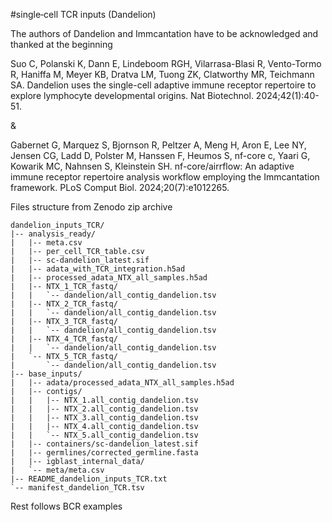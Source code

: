 #single‑cell TCR inputs (Dandelion)

The authors of Dandelion and Immcantation have to be acknowledged and thanked at the beginning

Suo C, Polanski K, Dann E, Lindeboom RGH, Vilarrasa-Blasi R, Vento-Tormo R, Haniffa M, Meyer KB, Dratva LM, Tuong ZK, Clatworthy MR, Teichmann SA. Dandelion uses the single-cell adaptive immune receptor repertoire to explore lymphocyte developmental origins. Nat Biotechnol. 2024;42(1):40-51.

&

Gabernet G, Marquez S, Bjornson R, Peltzer A, Meng H, Aron E, Lee NY, Jensen CG, Ladd D, Polster M, Hanssen F, Heumos S, nf-core c, Yaari G, Kowarik MC, Nahnsen S, Kleinstein SH. nf-core/airrflow: An adaptive immune receptor repertoire analysis workflow employing the Immcantation framework. PLoS Comput Biol. 2024;20(7):e1012265.


Files structure from Zenodo zip archive

```text
dandelion_inputs_TCR/
|-- analysis_ready/
|   |-- meta.csv
|   |-- per_cell_TCR_table.csv
|   |-- sc-dandelion_latest.sif
|   |-- adata_with_TCR_integration.h5ad
|   |-- processed_adata_NTX_all_samples.h5ad
|   |-- NTX_1_TCR_fastq/
|   |   `-- dandelion/all_contig_dandelion.tsv
|   |-- NTX_2_TCR_fastq/
|   |   `-- dandelion/all_contig_dandelion.tsv
|   |-- NTX_3_TCR_fastq/
|   |   `-- dandelion/all_contig_dandelion.tsv
|   |-- NTX_4_TCR_fastq/
|   |   `-- dandelion/all_contig_dandelion.tsv
|   `-- NTX_5_TCR_fastq/
|       `-- dandelion/all_contig_dandelion.tsv
|-- base_inputs/
|   |-- adata/processed_adata_NTX_all_samples.h5ad
|   |-- contigs/
|   |   |-- NTX_1.all_contig_dandelion.tsv
|   |   |-- NTX_2.all_contig_dandelion.tsv
|   |   |-- NTX_3.all_contig_dandelion.tsv
|   |   |-- NTX_4.all_contig_dandelion.tsv
|   |   `-- NTX_5.all_contig_dandelion.tsv
|   |-- containers/sc-dandelion_latest.sif
|   |-- germlines/corrected_germline.fasta
|   |-- igblast_internal_data/
|   `-- meta/meta.csv
|-- README_dandelion_inputs_TCR.txt
`-- manifest_dandelion_TCR.tsv
```

Rest follows BCR examples
